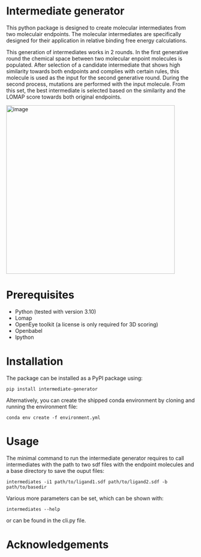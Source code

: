 # Intermediate generator
This python package is designed to create molecular intermediates from two moleculair endpoints. The molecular intermediates are specifically designed for their application in relative binding free energy calculations.

This generation of intermediates works in 2 rounds. In the first generative round the chemical space between two molecular enpoint molecules is populated. After selection of a candidate intermediate that shows high similarity towards both endpoints and complies with certain rules, this molecule is used as the input for the second generative round. During the second process, mutations are performed with the input molecule. From this set, the best intermediate is selected based on the similarity and the LOMAP score towards both original endpoints. 

<img width="449" alt="image" src="https://github.com/daanjiskoot/Intermediate_generator/assets/99884943/822f0603-0cf4-43a6-ad7b-f790591c2f21">

# Prerequisites

- Python (tested with version 3.10)
- Lomap
- OpenEye toolkit (a license is only required for 3D scoring)
- Openbabel
- Ipython

# Installation 

The package can be installed as a PyPI package using:

```pip install intermediate-generator```

Alternatively, you can create the shipped conda environment by cloning and running the environment file:

```conda env create -f environment.yml```

# Usage

The minimal command to run the intermediate generator requires to call intermediates with the path to two sdf files with the endpoint molecules and a base directory to save the ouput files:

```intermediates -i1 path/to/ligand1.sdf path/to/ligand2.sdf -b path/to/basedir```

Various more parameters can be set, which can be shown with: 

```intermediates --help``` 

or can be found in the cli.py file.

# Acknowledgements
